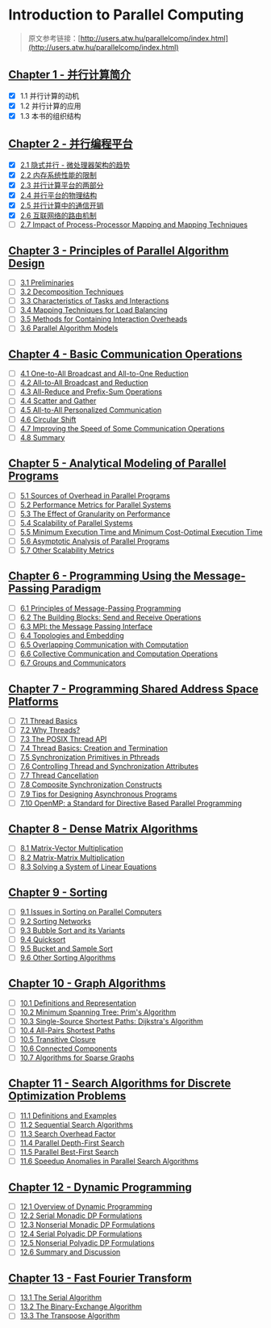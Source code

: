 # Introduction to Parallel Computing

> 原文参考链接：[http://users.atw.hu/parallelcomp/index.html](http://users.atw.hu/parallelcomp/index.html)

## [**Chapter 1 - 并行计算简介**](./Chapter%201%20-%20Introduction%20to%20Parallel%20Computing/)

  - [x] 1.1 并行计算的动机
  - [x] 1.2 并行计算的应用
  - [x] 1.3 本书的组织结构

## [**Chapter 2 - 并行编程平台**](./Chapter%202%20-%20Parallel%20Programming%20Platforms/)

  - [x] [2.1 隐式并行 - 微处理器架构的趋势](./Chapter%202%20-%20Parallel%20Programming%20Platforms/2.1%20Implicit%20Parallelism%20Trends%20in%20Microprocessor%20Architectures.md)
  - [x] [2.2 内存系统性能的限制](./Chapter%202%20-%20Parallel%20Programming%20Platforms/2.2%20Limitations%20of%20Memory%20System%20Performance.md)
  - [x] [2.3 并行计算平台的两部分](./Chapter%202%20-%20Parallel%20Programming%20Platforms/2.3%20Dichotomy%20of%20Parallel%20Computing%20Platforms.md)
  - [x] [2.4 并行平台的物理结构](./Chapter%202%20-%20Parallel%20Programming%20Platforms/2.4%20Physical%20Organization%20of%20Parallel%20Platforms.md)
  - [x] [2.5 并行计算中的通信开销](./Chapter%202%20-%20Parallel%20Programming%20Platforms/2.5%20Communication%20Costs%20in%20Parallel%20Machines.md)
  - [x] [2.6 互联网络的路由机制](./Chapter%202%20-%20Parallel%20Programming%20Platforms/2.6%20Routing%20Mechanisms%20for%20Interconnection%20Networks.md)
  - [ ] [2.7 Impact of Process-Processor Mapping and Mapping Techniques](#)

## [**Chapter 3 - Principles of Parallel Algorithm Design**](./Chapter%203%20-%20Principles%20of%20Parallel%20Algorithm%20Design/)

  - [ ] [3.1 Preliminaries](#)
  - [ ] [3.2 Decomposition Techniques](#)
  - [ ] [3.3 Characteristics of Tasks and Interactions](#)
  - [ ] [3.4 Mapping Techniques for Load Balancing](#)
  - [ ] [3.5 Methods for Containing Interaction Overheads](#)
  - [ ] [3.6 Parallel Algorithm Models](#)

## [**Chapter 4 - Basic Communication Operations**](./Chapter%204%20-%20Basic%20Communication%20Operations/)

  - [ ] [4.1 One-to-All Broadcast and All-to-One Reduction](#)
  - [ ] [4.2 All-to-All Broadcast and Reduction](#)
  - [ ] [4.3 All-Reduce and Prefix-Sum Operations](#)
  - [ ] [4.4 Scatter and Gather](#)
  - [ ] [4.5 All-to-All Personalized Communication](#)
  - [ ] [4.6 Circular Shift](#)
  - [ ] [4.7 Improving the Speed of Some Communication Operations](#)
  - [ ] [4.8 Summary](#)

## [**Chapter 5 - Analytical Modeling of Parallel Programs**](./Chapter%205%20-%20Analytical%20Modeling%20of%20Parallel%20Programs/)

  - [ ] [5.1 Sources of Overhead in Parallel Programs](#)
  - [ ] [5.2 Performance Metrics for Parallel Systems](#)
  - [ ] [5.3 The Effect of Granularity on Performance](#)
  - [ ] [5.4 Scalability of Parallel Systems](#)
  - [ ] [5.5 Minimum Execution Time and Minimum Cost-Optimal Execution Time](#)
  - [ ] [5.6 Asymptotic Analysis of Parallel Programs](#)
  - [ ] [5.7 Other Scalability Metrics](#)

## [**Chapter 6 - Programming Using the Message-Passing Paradigm**](./Chapter%206%20-%20Programming%20Using%20the%20Message-Passing%20Paradigm/)

  - [ ] [6.1 Principles of Message-Passing Programming](#)
  - [ ] [6.2 The Building Blocks: Send and Receive Operations](#)
  - [ ] [6.3 MPI: the Message Passing Interface](#)
  - [ ] [6.4 Topologies and Embedding](#)
  - [ ] [6.5 Overlapping Communication with Computation](#)
  - [ ] [6.6 Collective Communication and Computation Operations](#)
  - [ ] [6.7 Groups and Communicators](#)

## [**Chapter 7 - Programming Shared Address Space Platforms**](./Chapter%207%20-%20Programming%20Shared%20Address%20Space%20Platforms/)

  - [ ] [7.1 Thread Basics](#)
  - [ ] [7.2 Why Threads?](#)
  - [ ] [7.3 The POSIX Thread API](#)
  - [ ] [7.4 Thread Basics: Creation and Termination](#)
  - [ ] [7.5 Synchronization Primitives in Pthreads](#)
  - [ ] [7.6 Controlling Thread and Synchronization Attributes](#)
  - [ ] [7.7 Thread Cancellation](#)
  - [ ] [7.8 Composite Synchronization Constructs](#)
  - [ ] [7.9 Tips for Designing Asynchronous Programs](#)
  - [ ] [7.10 OpenMP: a Standard for Directive Based Parallel Programming](#)

## [**Chapter 8 - Dense Matrix Algorithms**](./Chapter%208%20-%20Dense%20Matrix%20Algorithms/)

  - [ ] [8.1 Matrix-Vector Multiplication](#)
  - [ ] [8.2 Matrix-Matrix Multiplication](#)
  - [ ] [8.3 Solving a System of Linear Equations](#)

## [**Chapter 9 - Sorting**](./Chapter%209%20-%20Sorting/)

  - [ ] [9.1 Issues in Sorting on Parallel Computers](#)
  - [ ] [9.2 Sorting Networks](#)
  - [ ] [9.3 Bubble Sort and its Variants](#)
  - [ ] [9.4 Quicksort](#)
  - [ ] [9.5 Bucket and Sample Sort](#)
  - [ ] [9.6 Other Sorting Algorithms](#)

## [**Chapter 10 - Graph Algorithms**](./Chapter%2010%20-%20Graph%20Algorithms/)

  - [ ] [10.1 Definitions and Representation](#)
  - [ ] [10.2 Minimum Spanning Tree: Prim's Algorithm](#)
  - [ ] [10.3 Single-Source Shortest Paths: Dijkstra's Algorithm](#)
  - [ ] [10.4 All-Pairs Shortest Paths](#)
  - [ ] [10.5 Transitive Closure](#)
  - [ ] [10.6 Connected Components](#)
  - [ ] [10.7 Algorithms for Sparse Graphs](#)

## [**Chapter 11 - Search Algorithms for Discrete Optimization Problems**](./Chapter%2011%20-%20Search%20Algorithms%20for%20Discrete%20Optimization%20Problems/)

  - [ ] [11.1 Definitions and Examples](#)
  - [ ] [11.2 Sequential Search Algorithms](#)
  - [ ] [11.3 Search Overhead Factor](#)
  - [ ] [11.4 Parallel Depth-First Search](#)
  - [ ] [11.5 Parallel Best-First Search](#)
  - [ ] [11.6 Speedup Anomalies in Parallel Search Algorithms](#)

## [**Chapter 12 - Dynamic Programming**](./Chapter%2012%20-%20Dynamic%20Programming/)

  - [ ] [12.1 Overview of Dynamic Programming](#)
  - [ ] [12.2 Serial Monadic DP Formulations](#)
  - [ ] [12.3 Nonserial Monadic DP Formulations](#)
  - [ ] [12.4 Serial Polyadic DP Formulations](#)
  - [ ] [12.5 Nonserial Polyadic DP Formulations](#)
  - [ ] [12.6 Summary and Discussion](#)

## [Chapter 13 - Fast Fourier Transform](./Chapter%2013%20-%20Fast%20Fourier%20Transform/)

  - [ ] [13.1 The Serial Algorithm](#)
  - [ ] [13.2 The Binary-Exchange Algorithm](#)
  - [ ] [13.3 The Transpose Algorithm](#)

